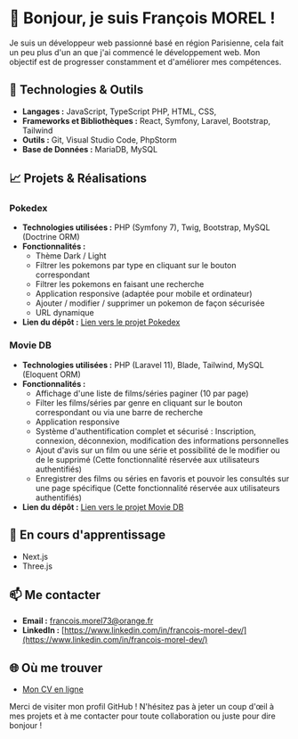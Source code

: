 # 👋 Bonjour, je suis François MOREL !

Je suis un développeur web passionné basé en région Parisienne, cela fait un peu plus d'un an que j'ai commencé le développement web. Mon objectif est de progresser constamment et d'améliorer mes compétences.

## 🔧 Technologies & Outils

- **Langages :** JavaScript, TypeScript PHP, HTML, CSS,
- **Frameworks et Bibliothèques :** React, Symfony, Laravel, Bootstrap, Tailwind
- **Outils :** Git, Visual Studio Code, PhpStorm
- **Base de Données :** MariaDB, MySQL

## 📈 Projets & Réalisations

### Pokedex

- **Technologies utilisées :** PHP (Symfony 7), Twig, Bootstrap, MySQL (Doctrine ORM)
- **Fonctionnalités :**
  - Thème Dark / Light
  - Filtrer les pokemons par type en cliquant sur le bouton correspondant
  - Filtrer les pokemons en faisant une recherche
  - Application responsive (adaptée pour mobile et ordinateur)
  - Ajouter / modifier / supprimer un pokemon de façon sécurisée
  - URL dynamique
- **Lien du dépôt :** [Lien vers le projet Pokedex](https://github.com/FrancoisMorel73/Pokedex)

### Movie DB

- **Technologies utilisées :** PHP (Laravel 11), Blade, Tailwind, MySQL (Eloquent ORM)
- **Fonctionnalités :**
  -  Affichage d'une liste de films/séries paginer (10 par page)
  -  Filter les films/séries par genre en cliquant sur le bouton correspondant ou via une barre de recherche
  -  Application responsive
  -  Système d'authentification complet et sécurisé : Inscription, connexion, déconnexion, modification des informations personnelles
  -  Ajout d'avis sur un film ou une série et possibilité de le modifier ou de le supprimé (Cette fonctionnalité réservée aux utilisateurs authentifiés)
  -  Enregistrer des films ou séries en favoris et pouvoir les consultés sur une page spécifique (Cette fonctionnalité réservée aux utilisateurs authentifiés)
- **Lien du dépôt :** [Lien vers le projet Movie DB](https://github.com/FrancoisMorel73/MovieDB)
   
## 🌱 En cours d'apprentissage

- Next.js
- Three.js

## 📫 Me contacter

- **Email :** [francois.morel73@orange.fr](mailto:francois.morel73@orange.fr)
- **LinkedIn :** [https://www.linkedin.com/in/francois-morel-dev/](https://www.linkedin.com/in/francois-morel-dev/)

## 🌐 Où me trouver

- [Mon CV en ligne](https://francoismorel73.github.io/)

Merci de visiter mon profil GitHub ! N'hésitez pas à jeter un coup d'œil à mes projets et à me contacter pour toute collaboration ou juste pour dire bonjour !

